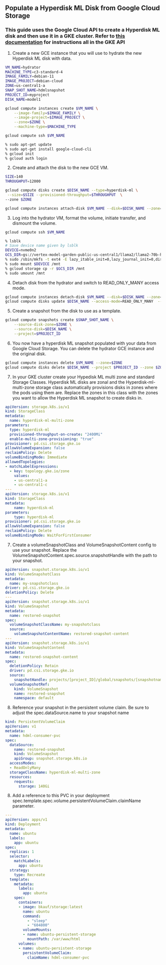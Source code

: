 ## Populate a Hyperdisk ML Disk from Google Cloud Storage

### This guide uses the Google Cloud API to create a Hyperdisk ML disk and then use it in a GKE cluster. Refer to [this documentation](https://cloud.google.com/kubernetes-engine/docs/how-to/persistent-volumes/hyperdisk-ml) for instructions all in the GKE API

1. Create a new GCE instance that you will use to hydrate the new Hyperdisk ML disk with data.

```sh
VM_NAME=hydrator
MACHINE_TYPE=c3-standard-4
IMAGE_FAMILY=debian-11
IMAGE_PROJECT=debian-cloud
ZONE=us-central1-a
SNAP_SHOT_NAME=hdmlsnapshot
PROJECT_ID=myproject
DISK_NAME=model1

gcloud compute instances create $VM_NAME \
    --image-family=$IMAGE_FAMILY \
    --image-project=$IMAGE_PROJECT \
    --zone=$ZONE \
    --machine-type=$MACHINE_TYPE

gcloud compute ssh $VM_NAME

% sudo apt-get update
% sudo apt-get install google-cloud-cli
% gcloud init
% gcloud auth login

```

2. Create and attach the disk to the new GCE VM.

```sh
SIZE=140
THROUGHPUT=12000

gcloud compute disks create $DISK_NAME --type=hyperdisk-ml \
 --size=$SIZE --provisioned-throughput=$THROUGHPUT  \
--zone $ZONE

gcloud compute instances attach-disk $VM_NAME --disk=$DISK_NAME --zone=$ZONE 
```

3. Log into the hydrator VM, format the volume, initiate transfer, and dismount the volume.

```sh
gcloud compute ssh $VM_NAME

% lsblk
# Save device name given by lsblk
DEVICE=nvme0n2
GCS_DIR=gs://vertex-model-garden-public-us-central1/llama2/llama2-70b-hf 
% sudo /sbin/mkfs -t ext4 -E lazy_itable_init=0,lazy_journal_init=0,discard /dev/$DEVICE
% sudo mount $DEVICE /mnt
% gcloud storage cp -r $GCS_DIR /mnt
% sudo umount /mnt
```

4. Detach disk from the hydrator and switch to READ_ONLY_MANY access mode.
```sh
gcloud compute instances detach-disk $VM_NAME --disk=$DISK_NAME --zone=$ZONE
gcloud compute disks update $DISK_NAME --access-mode=READ_ONLY_MANY  --zone=$ZONE
```

5. Create a snapshot from the disk to use as a template.

```sh
gcloud compute snapshots create $SNAP_SHOT_NAME \
    --source-disk-zone=$ZONE \
    --source-disk=$DISK_NAME \
    --project=$PROJECT_ID
```

6. You now have a hyperdisk ML snapshot populated with your data from Google Cloud Storage. You can delete the hydrator GCE instance and the original disk.

```sh
gcloud compute instances delete $VM_NAME --zone=$ZONE
gcloud compute disks delete $DISK_NAME --project $PROJECT_ID --zone $ZONE
```

7. In your GKE cluster create your Hypedisk ML multi zone and standard Storage Classes. Hyperdisk ML disks are zonal and the Hyperdisk-ml-multi-zone storage class automatically provisions disks in zones where the pods using them are. 
Replace the zones in this class with the zones you want to allow the Hyperdisk ML snapshot to create disks in. 

```yaml
apiVersion: storage.k8s.io/v1
kind: StorageClass
metadata:
  name: hyperdisk-ml-multi-zone
parameters:
  type: hyperdisk-ml
  provisioned-throughput-on-create: "2400Mi"
  enable-multi-zone-provisioning: "true"
provisioner: pd.csi.storage.gke.io
allowVolumeExpansion: false
reclaimPolicy: Delete
volumeBindingMode: Immediate
allowedTopologies:
- matchLabelExpressions:
  - key: topology.gke.io/zone
    values:
    - us-central1-a
    - us-central1-c
--- 
apiVersion: storage.k8s.io/v1
kind: StorageClass
metadata:
    name: hyperdisk-ml
parameters:
    type: hyperdisk-ml
provisioner: pd.csi.storage.gke.io
allowVolumeExpansion: false
reclaimPolicy: Delete
volumeBindingMode: WaitForFirstConsumer
```

7. Create a volumeSnapshotClass and VolumeSnapshotContent config to use your snapshot. Replace the VolumeSnapshotContent.spec.source.snapshotHandle with the path to your snapshot. 

```yaml
apiVersion: snapshot.storage.k8s.io/v1
kind: VolumeSnapshotClass
metadata:
  name: my-snapshotclass
driver: pd.csi.storage.gke.io
deletionPolicy: Delete
---
apiVersion: snapshot.storage.k8s.io/v1
kind: VolumeSnapshot
metadata:
  name: restored-snapshot
spec:
  volumeSnapshotClassName: my-snapshotclass
  source:
    volumeSnapshotContentName: restored-snapshot-content
---
apiVersion: snapshot.storage.k8s.io/v1
kind: VolumeSnapshotContent
metadata:
  name: restored-snapshot-content
spec:
  deletionPolicy: Retain
  driver: pd.csi.storage.gke.io
  source:
    snapshotHandle: projects/[project_ID]/global/snapshots/[snapshotname]
  volumeSnapshotRef:
    kind: VolumeSnapshot
    name: restored-snapshot
    namespace: default

```

8. Reference your snapshot in the persistent volume claim. Be sure to adjust the spec.dataSource.name to your snapshot name

```yaml
kind: PersistentVolumeClaim
apiVersion: v1
metadata:
  name: hdml-consumer-pvc
spec:
  dataSource:
    name: restored-snapshot
    kind: VolumeSnapshot
    apiGroup: snapshot.storage.k8s.io
  accessModes:
  - ReadOnlyMany
  storageClassName: hyperdisk-ml-multi-zone
  resources:
    requests:
      storage: 140Gi
```

8. Add a reference to this PVC in your deployment spec.template.spec.volume.persistentVolumeClaim.claimName parameter. 

```yaml
---
apiVersion: apps/v1
kind: Deployment
metadata:
  name: ubuntu
  labels:
    app: ubuntu
spec:
  replicas: 1
  selector:
    matchLabels:
      app: ubuntu
  strategy:
    type: Recreate
  template:
    metadata:
      labels:
        app: ubuntu
    spec:
      containers:
      - image: bkauf/storage:latest
        name: ubuntu
        command:
          - "sleep"
          - "604800"
        volumeMounts:
        - name: ubuntu-persistent-storage
          mountPath: /var/www/html
      volumes:
      - name: ubuntu-persistent-storage
        persistentVolumeClaim:
          claimName: hdml-consumer-pvc
```